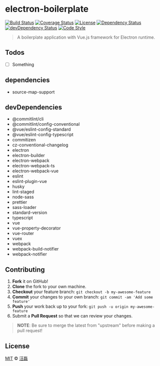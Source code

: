 # electron-boilerplate

[![Build Status][travis-image]][travis-url]
[![Coverage Status][codecov-image]][codecov-url]
[![License][license-image]][license-url]
[![Dependency Status][dependency-image]][dependency-url]
[![devDependency Status][devdependency-image]][devdependency-url]
[![Code Style][style-image]][style-url]

> A boilerplate application with Vue.js framework for Electron runtime.

## Todos

- [ ] Something

## dependencies

- source-map-support

## devDependencies

- @commitlint/cli
- @commitlint/config-conventional
- @vue/eslint-config-standard
- @vue/eslint-config-typescript
- commitizen
- cz-conventional-changelog
- electron
- electron-builder
- electron-webpack
- electron-webpack-ts
- electron-webpack-vue
- eslint
- eslint-plugin-vue
- husky
- lint-staged
- node-sass
- prettier
- sass-loader
- standard-version
- typescript
- vue
- vue-property-decorator
- vue-router
- vuex
- webpack
- webpack-build-notifier
- webpack-notifier

## Contributing

1. **Fork** it on GitHub!
2. **Clone** the fork to your own machine.
3. **Checkout** your feature branch: `git checkout -b my-awesome-feature`
4. **Commit** your changes to your own branch: `git commit -am 'Add some feature'`
5. **Push** your work back up to your fork: `git push -u origin my-awesome-feature`
6. Submit a **Pull Request** so that we can review your changes.

> **NOTE**: Be sure to merge the latest from "upstream" before making a pull request!

## License

[MIT](LICENSE) &copy; [汪磊](https://zce.me)

[travis-image]: https://img.shields.io/travis/zce/electron-boilerplate/next.svg
[travis-url]: https://travis-ci.org/zce/electron-boilerplate
[codecov-image]: https://img.shields.io/codecov/c/github/zce/electron-boilerplate/next.svg
[codecov-url]: https://codecov.io/gh/zce/electron-boilerplate
[license-image]: https://img.shields.io/github/license/zce/pages-boilerplate.svg
[license-url]: https://github.com/zce/electron-boilerplate/blob/next/LICENSE
[dependency-image]: https://img.shields.io/david/zce/electron-boilerplate.svg
[dependency-url]: https://david-dm.org/zce/electron-boilerplate
[devdependency-image]: https://img.shields.io/david/dev/zce/electron-boilerplate.svg
[devdependency-url]: https://david-dm.org/zce/electron-boilerplate?type=dev
[style-image]: https://img.shields.io/badge/code_style-standard-brightgreen.svg
[style-url]: http://standardjs.com
